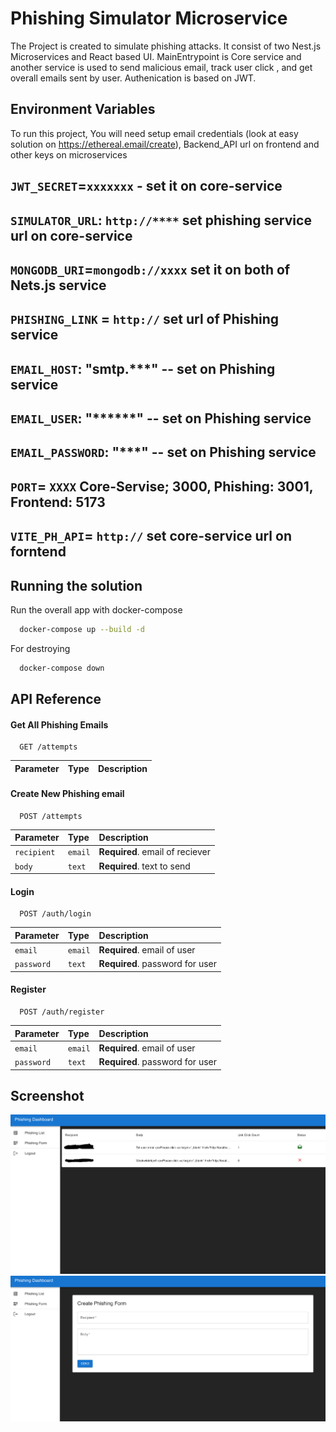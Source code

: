 
# Phishing Simulator Microservice

The Project is created to simulate phishing attacks. It consist of two Nest.js Microservices and React based UI. MainEntrypoint is Core service and another service is used to send malicious email, track user click , and get overall emails sent by user. Authenication is based on JWT. 


## Environment Variables

To run this project, You will need setup email credentials (look at easy solution on https://ethereal.email/create), Backend_API url on frontend and other keys on microservices 

`JWT_SECRET`=`xxxxxxx` - set it on core-service
--------------------------------
`SIMULATOR_URL`: `http://****` set phishing service url on core-service
--------------------------------
`MONGODB_URI`=`mongodb://xxxx` set it on both of Nets.js service
--------------------------------

`PHISHING_LINK` = `http://` set url of Phishing service 
--------------------------------
`EMAIL_HOST`: "smtp.***" -- set on Phishing service
--------------------------------
`EMAIL_USER`: "******" -- set on Phishing service
--------------------------------
`EMAIL_PASSWORD`: "***" -- set on Phishing service
--------------------------------
`PORT`= `XXXX` Core-Servise; 3000, Phishing: 3001, Frontend: 5173
--------------------------------
`VITE_PH_API`= `http://`  set core-service url on forntend
--------------------------------


## Running the solution

Run the overall app with docker-compose

```bash
  docker-compose up --build -d
```
For destroying 
```bash
  docker-compose down
```
    
## API Reference

#### Get All Phishing Emails

```http
  GET /attempts
```

| Parameter | Type     | Description                |
| :-------- | :------- | :------------------------- |

#### Create New Phishing email

```http
  POST /attempts
```

| Parameter | Type     | Description                       |
| :-------- | :------- | :-------------------------------- |
| `recipient`| `email` | **Required**. email of reciever |
| `body`     | `text` | **Required**. text to send       |


#### Login 

```http
  POST /auth/login
```

| Parameter | Type     | Description                       |
| :-------- | :------- | :-------------------------------- |
| `email`   | `email` | **Required**. email of user     |
| `password`| `text`  | **Required**. password for user |


#### Register 
```http
  POST /auth/register
```

| Parameter | Type     | Description                       |
| :-------- | :------- | :-------------------------------- |
| `email`   | `email` | **Required**. email of user     |
| `password`| `text`  | **Required**. password for user |






## Screenshot

![screenshot](images/demomain.png)
![screenshot](images/demoform.png)
